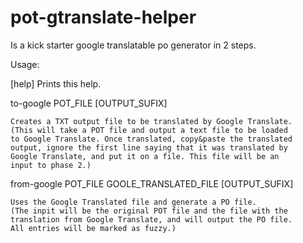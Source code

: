 pot-gtranslate-helper
=====================

Is a kick starter google translatable po generator in 2 steps.


Usage:

[help]	Prints this help.

to-google POT_FILE [OUTPUT_SUFIX]

	Creates a TXT output file to be translated by Google Translate.
	(This will take a POT file and output a text file to be loaded 
	to Google Translate. Once translated, copy&paste the translated
	output, ignore the first line saying that it was translated by 
	Google Translate, and put it on a file. This file will be an 
	input to phase 2.)

from-google POT_FILE GOOLE_TRANSLATED_FILE [OUTPUT_SUFIX]

	Uses the Google Translated file and generate a PO file.
	(The inpit will be the original POT file and the file with the 
	translation from Google Translate, and will output the PO file.
	All entries will be marked as fuzzy.)
